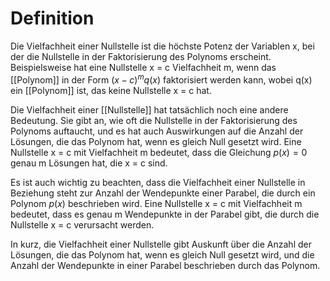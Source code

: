 # Definition
Die Vielfachheit einer Nullstelle ist die höchste Potenz der Variablen x, bei der die Nullstelle in der Faktorisierung des Polynoms erscheint. Beispielsweise hat eine Nullstelle x = c Vielfachheit m, wenn das [[Polynom]] in der Form $(x-c)^m q(x)$ faktorisiert werden kann, wobei q(x) ein [[Polynom]] ist, das keine Nullstelle x = c hat.

Die Vielfachheit einer [[Nullstelle]] hat tatsächlich noch eine andere Bedeutung. Sie gibt an, wie oft die Nullstelle in der Faktorisierung des Polynoms auftaucht, und es hat auch Auswirkungen auf die Anzahl der Lösungen, die das Polynom hat, wenn es gleich Null gesetzt wird. Eine Nullstelle x = c mit Vielfachheit m bedeutet, dass die Gleichung $p(x) = 0$ genau m Lösungen hat, die x = c sind.

Es ist auch wichtig zu beachten, dass die Vielfachheit einer Nullstelle in Beziehung steht zur Anzahl der Wendepunkte einer Parabel, die durch ein Polynom $p(x)$ beschrieben wird. Eine Nullstelle x = c mit Vielfachheit m bedeutet, dass es genau m Wendepunkte in der Parabel gibt, die durch die Nullstelle x = c verursacht werden.

In kurz, die Vielfachheit einer Nullstelle gibt Auskunft über die Anzahl der Lösungen, die das Polynom hat, wenn es gleich Null gesetzt wird, und die Anzahl der Wendepunkte in einer Parabel beschrieben durch das Polynom.